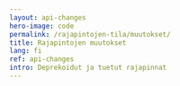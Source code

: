 ```yaml
---
layout: api-changes
hero-image: code
permalink: /rajapintojen-tila/muutokset/
title: Rajapintojen muutokset
lang: fi
ref: api-changes
intro: Deprekoidut ja tuetut rajapinnat
---
```

